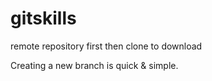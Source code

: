 # gitskills
remote repository first then clone to download

Creating a new branch is quick & simple.